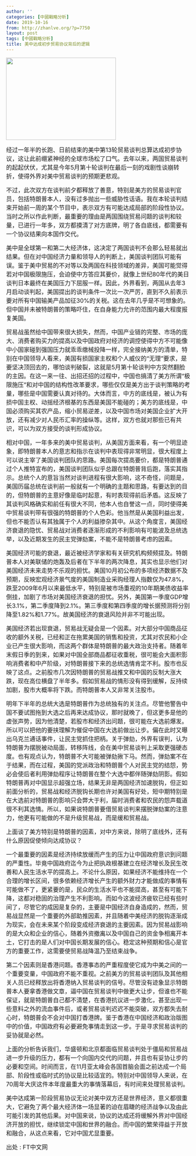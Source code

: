 ```yaml
---
author: ''
categories: [中國戰略分析]
date: 2019-10-16
from: http://zhanlve.org/?p=7750
layout: post
tags: [中國戰略分析]
title: 美中达成初步贸易协议背后的逻辑
---
```


<div id="entry">
<div class="at-above-post addthis_tool" data-url="http://zhanlve.org/?p=7750">
</div>
<p>
<img alt="" class="aligncenter wp-image-7205 size-medium" height="225" sizes="(max-width: 300px) 100vw, 300px" src="http://zhanlve.org/wp-content/uploads/2019/05/3db516b9c8311e98bc1b1c44aec2cc79_w-300x225.jpg" srcset="http://zhanlve.org/wp-content/uploads/2019/05/3db516b9c8311e98bc1b1c44aec2cc79_w-300x225.jpg 300w, http://zhanlve.org/wp-content/uploads/2019/05/3db516b9c8311e98bc1b1c44aec2cc79_w-768x576.jpg 768w, http://zhanlve.org/wp-content/uploads/2019/05/3db516b9c8311e98bc1b1c44aec2cc79_w.jpg 1010w" width="300"/>
</p>
<p>
</p>
<p>
<span style="font-size: 12pt;">
   经过一年半的长跑、日前结束的美中第13轮贸易谈判总算达成初步协议，这让此前绷紧神经的全球市场松了口气。去年以来，两国贸易谈判的起起伏伏，尤其是今年5月第十轮谈判在最后一刻的戏剧性谈崩转折，使得外界对美中贸易谈判的预期更悲观。
  </span>
</p>
<p>
</p>
<p>
<span style="font-size: 12pt;">
   不过，此次双方在谈判前夕都释放了善意，特别是美方的贸易谈判官员，包括特朗普本人，没有过多抛出一些威胁性话语。我在本轮谈判结束开始前一周的某个节目中，表示双方有可能达成局部的阶段性协议。当时之所以作此判断，最重要的理由是两国围绕贸易问题的谈判和较量，已进行一年多，双方都摸清了对方底牌，明了各自底线，都需要有一个协议结果向本国作交代。
  </span>
</p>
<p>
</p>
<p>
<span style="font-size: 12pt;">
   美中是全球第一和第二大经济体，这决定了两国谈判不会那么轻易就出结果。但在对中国经济力量和领导人的判断上，美国谈判团队可能有误。鉴于美中贸易的不对等以及两国在科技领域的差异，美国可能觉得若对中国极限施压，会迫使中方答应其要价，就像上世纪80年代的美日谈判日本最终在美国压力下屈服一样。因此，外界看到，两国从去年3月启动谈判起，美国提出的谈判条件一次比一次严厉，直到不久前表示要对所有中国输美产品加征30%的关税。这在去年几乎是不可想象的。但中国并未被特朗普的策略吓住，在自身能力允许的范围内最大程度报复美国。
  </span>
</p>
<p>
</p>
<p>
<span style="font-size: 12pt;">
   贸易战虽然给中国带来很大损失，然而，中国产业链的完整、市场的庞大、消费者购买力的提高以及中国政府对经济的调控使得中方不可能像中小国家碰到强国压力就乖乖缴械投降一样，完全接纳美方的清单，特别在中国领导人看来，美国有损国家主权和个人威仪的“无理”要求，是要坚决顶回去的，哪怕谈判破裂，这就是5月第十轮谈判中方突然翻脸的主因。在这一来一往、出招还招的过程中，中国也搞清了美方所谓“极限施压”和对中国的结构性改革要求，哪些仅仅是美方出于谈判策略的考量，哪些是中国需要认真对待的。大体而言，中方的底线是，被认为有损中国主权、动摇经济根基的东西是美国不能碰的；美方的底线是，中国必须购买其农产品，缩小贸易逆差，以及中国市场对美国企业扩大开放，还有减少对人民币汇率的操纵等。这样，双方也就对那些已有共识，可以为双方接受的谈判形成协议。
  </span>
</p>
<p>
</p>
<p>
<span style="font-size: 12pt;">
   相对中国，一年多来的美中贸易谈判，从美国方面来看，有一个明显迹象，即特朗普本人的意志和指示在谈判中表现得非常明显，很大程度上可以说主宰了美国谈判团队的思路。美国每次提高要价，都是特朗普通过个人推特宣布的，美国谈判团队似乎总跟在特朗普背后跑，落实其指示。总统个人的意旨当然对谈判进程有很大影响，这不奇怪，问题是，美国历届总统在谈判前一般就有一个明确的主题和思路，有要达到的目的，但特朗普的主意好像是临时起意，有时表现得前后矛盾。这反映了其谈判风格确实和前任有很大不同，他本人也自誉这一点，同时使得美中贸易谈判带有很强的特朗普的个人色彩。他当然是从美国利益出发，但也不能否认有其独属于个人的利益掺杂其中。从这个角度言，美国经济衰退的隐忧、贸易战对消费者逐渐形成的不利影响有可能波及总统选举，以及近期发生的民主党弹劾案，不能不是特朗普考虑的因素。
  </span>
</p>
<p>
</p>
<p>
<span style="font-size: 12pt;">
   美国经济可能的衰退，最近被经济学家和有关研究机构频频提及。特朗普本人对美联储的炮轰及后者在下半年的两次降息，其实也显示他们对美国经济未来走势不乐观的担忧。美国10月初公布的多项经济数据不及预期，反映宏观经济景气度的美国制造业采购经理人指数仅为47.8%，跌至2009年6月以来最低水平，特别是被市场重视的10年期美债收益率倒挂，加剧了市场对美国经济衰退的担忧。另外，美国第一季度GDP增长3.1%，第二季度降到2.1%。第三季度和第四季度的增长据预测将分别降至1.82%和1.77%。故美国经济的衰退风险并非不可能出现。
  </span>
</p>
<p>
</p>
<p>
<span style="font-size: 12pt;">
   美国经济若出现衰退，贸易战无疑会是一个因素。对大部分中国商品征收的额外关税，已经和正在拖累美国的销售和投资，尤其对农民和小企业已产生很大影响，而这两个群体是特朗普的最大政治支持者。随着年末假日季的到来，如果对中国全部商品都征收重税，很可能会大面积影响消费者和中产阶级，对特朗普接下来的总统选情肯定不利。股市也反映了这点。之前股市几次因特朗普的贸易战推文和中国的反制大涨大跌，现在高位横盘了半年多。假如贸易战的情形没有得到缓解，反持续加剧，股市大概率将下跌。而特朗普本人又非常关注股市。
  </span>
</p>
<p>
</p>
<p>
<span style="font-size: 12pt;">
   明年下半年的总统大选是特朗普作为总统独有的关注点。尽管他警告中国不要试图拖到大选之后再来达成协议，那时就晚了，但这更多是他的虚张声势，因为他清楚，若股市和经济出问题，很可能在大选前爆发。所以可以把他的要挟理解为催促中国在大选前做出让步。偏在此时又曝出乌克兰通话事件，让民主党抓住把柄。关于弹劾，外界有误判，认为特朗普为摆脱被动局面，转移阵线，会在美中贸易谈判上采取更强硬态度。也有观点认为，特朗普不大可能被弹劾揪下马。然而，弹劾案不在于结果，而在过程，美国的党派政治和特朗普个人对民主党的结怨，势必会使后者利用弹劾程序让特朗普在整个大选中都伴随弹劾阴影。假如特朗普再对中国显示超强立场，结果无非是两国经济加速脱钩，但正如前面分析的，贸易战和经济脱钩长期也许对美国有好处，短中期特别是在大选前对特朗普的影响只会弊大于利，届时消费者和农民的怨声载道很不利其选情。所以，如果说特朗普要借贸易谈判来摆脱弹劾案的注意力，他更有可能做的不是升级贸易战，而是缓和贸易战。
  </span>
</p>
<p>
</p>
<p>
<span style="font-size: 12pt;">
   上面谈了美方特别是特朗普的因素，对中方来说，除明了底线外，还有什么原因促使倾向达成协议？
  </span>
</p>
<p>
</p>
<p>
<span style="font-size: 12pt;">
   一个最重要的因素是经济持续放缓而产生的压力让中国政府意识到问题的严重性。毕竟中国政府迄今为止把执政根基建立在经济增长及民生改善和人民生活水平的提高上。不论什么原因，如果经济不能维持在一个合理的增长区间，很多依赖经济增长产生的额外财力才能做成的事情有可能做不了，更紧要的是，民众的生活水平也不能提高，甚至有可能下降，这都对稳固的治理产生不利影响。而如今这波经济疲软已经有些时间了，尽管它的成因是复杂的，主要是中国经济自身造成的，然而，贸易战显然是一个重要的外部助推因素，并且随着中美经济的脱钩逐渐成为现实，会在未来某个阶段变成经济衰退的主要因素。因为贸易战影响的是大众和企业的信心，随着外资撤离以及中国自己的资金争相离开本土，它打击的是人们对中国长期发展的信心。稳定这种预期和信心是官方的重要工作，这需要使贸易战降温乃至结束战争。
  </span>
</p>
<p>
</p>
<p>
<span style="font-size: 12pt;">
   第二个因素则是香港问题。香港事态的严重程度使它成为中美之间的一个重要变量，中国政府不能不重视。之前美方的贸易谈判团队及其他相关人员已经释放出将香港纳入贸易谈判的信号。尽管没有迹象显示特朗普本人要拿香港做文章，逼中国在贸易谈判中做更大让步，但谁也不能保证，就是特朗普自己都不清楚，在香港抗议进一步激化，甚至出现一些意料之外的流血事件后，或者贸易谈判迟迟不能突破，双方都失去耐心时，特朗普会不会对中国打香港牌。鉴于香港在中国经济和政治版图中的价值，中国政府有必要避免事情走到这一步。于是寻求贸易谈判的妥协就是必然。
  </span>
</p>
<p>
</p>
<p>
<span style="font-size: 12pt;">
   上面的分析告诉我们，华盛顿和北京都面临贸易谈判处于僵局和贸易战进一步升级的压力，都有一个向国内交代的问题，并且也有妥协让步的必要和空间。时间而言，在11月亚太峰会各国首脑会面之前达成一个局部、阶段性或临时式的协议是比较适宜的。特别对中国领导人来说，在70周年大庆这件本年度最重大的事情落幕后，有时间来处理贸易谈判。
  </span>
</p>
<p>
</p>
<p>
<span style="font-size: 12pt;">
   美中达成第一阶段贸易协议无论对美中双方还是世界经济，意义都很重大，它避免了两个最大经济体一场显著的迫在眉睫的经济战争以及由此可能引发的其他后果。对中国来说，协议的达成还将缓解外界对中国经济开放的担忧，继续锁定中国和世界的融合。而中国的繁荣得益于开放和融合，从这点来看，它对中国尤显重要。
  </span>
</p>
<p>
</p>
<p>
<span style="font-size: 12pt;">
   出处 : FT中文网
  </span>
</p>
<p>
</p>
<!-- AddThis Advanced Settings above via filter on the_content -->
<!-- AddThis Advanced Settings below via filter on the_content -->
<!-- AddThis Advanced Settings generic via filter on the_content -->
<!-- AddThis Share Buttons above via filter on the_content -->
<!-- AddThis Share Buttons below via filter on the_content -->
<div class="at-below-post addthis_tool" data-url="http://zhanlve.org/?p=7750">
</div>
<!-- AddThis Share Buttons generic via filter on the_content -->
</div>
